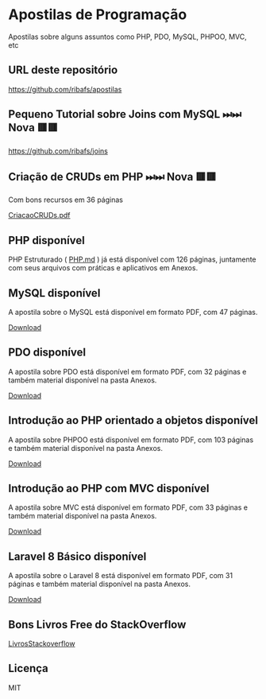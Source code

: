 # Apostilas de Programação

Apostilas sobre alguns assuntos como PHP, PDO, MySQL, PHPOO, MVC, etc

## URL deste repositório

https://github.com/ribafs/apostilas

## Pequeno Tutorial sobre Joins com MySQL ⏭⏭ Nova 🟥🟥

https://github.com/ribafs/joins

## Criação de CRUDs em PHP ⏭⏭ Nova 🟥🟥
Com bons recursos em 36 páginas

[CriacaoCRUDs.pdf](CriacaoCRUDs.pdf)

## PHP disponível

PHP Estruturado ( [PHP.md](PHP.md) ) já está disponível com 126 páginas, juntamente com seus arquivos com práticas e aplicativos em Anexos.

## MySQL disponível

A apostila sobre o MySQL está disponível em formato PDF, com 47 páginas.

[Download](MySQLApostila.pdf)

## PDO disponível

A apostila sobre PDO está disponível em formato PDF, com 32 páginas e também material disponível na pasta Anexos.

[Download](PDOApostila.pdf)

## Introdução ao PHP orientado a objetos disponível

A apostila sobre PHPOO está disponível em formato PDF, com 103 páginas e também material disponível na pasta Anexos.

[Download](PHPOOApostila.pdf)

## Introdução ao PHP com MVC disponível

A apostila sobre MVC está disponível em formato PDF, com 33 páginas e também material disponível na pasta Anexos.

[Download](MVCApostila.pdf)

## Laravel 8 Básico disponível

A apostila sobre o Laravel 8 está disponível em formato PDF, com 31 páginas e também material disponível na pasta Anexos.

[Download](Laravel8Apostila.pdf)

## Bons Livros Free do StackOverflow

[LivrosStackoverflow](LivrosStackoverflow.md)

## Licença

MIT

